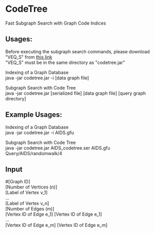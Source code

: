 # CodeTree
Fast Subgraph Search with Graph Code Indices

## Usages:
Before executing the subgraph search commands, please download "VEQ_S" from [this link](https://github.com/SNUCSE-CTA/VEQ)<br>
"VEQ_S" must be in the same directory as "codetree.jar"

Indexing of a Graph Database<br>
java -jar codetree.jar -i [data graph file]

Subgraph Search with Code Tree<br>
java -jar codetree.jar [serialized file] [data graph file] [query graph directory]


## Example Usages:
Indexing of a Graph Database<br>
java -jar codetree.jar -i AIDS.gfu

Subgraph Search with Code Tree<br>
java -jar codetree.jar AIDS_codetree.ser AIDS.gfu Query/AIDS/randomwalk/4

## Input
#[Graph ID]<br>
[Number of Vertices (n)]<br>
[Label of Vertex v_1]<br>
...<br>
[Label of Vertex v_n]<br>
[Number of Edges (m)]<br>
[Vertex ID of Edge e_1] [Vertex ID of Edge e_1]<br>
...<br>
[Vertex ID of Edge e_m] [Vertex ID of Edge e_m]<br>



